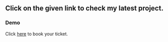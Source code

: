 ## Click  on the given link to check my latest project.


### Demo

Click [here](https://chamanbawa.github.io/Movie-Interface/) to book your ticket.

